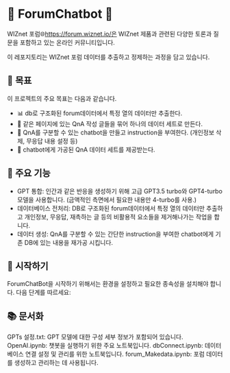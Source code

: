 # 🚧 ForumChatbot 🚧
WIZnet 포럼🌐https://forum.wiznet.io/은 WIZnet 제품과 관련된 다양한 토론과 질문을 포함하고 있는 온라인 커뮤니티입니다. 

이 레포지토리는 WIZnet 포럼 데이터를 추출하고 정제하는 과정을 담고 있습니다.

## 🎯 목표
이 프로젝트의 주요 목표는 다음과 같습니다.

- 📊 db로 구조화된 forum데이터에서 특정 열의 데이터만 추출한다.
- 📝 같은 페이지에 있는 QnA 작성 글들을 묶어 하나의 데이터 세트로 만든다.
- 🤖 QnA를 구분할 수 있는 chatbot을 만들고 instruction을 부여한다. (개인정보 삭제, 무응답 내용 설정 등)
- 📩 chatbot에게 가공된 QnA 데이터 세트를 제공받는다.
 
## 🔧 주요 기능
- GPT 통합: 인간과 같은 반응을 생성하기 위해 고급 GPT3.5 turbo와 GPT4-turbo 모델을 사용합니다. (금액적인 측면에서 필요한 내용만 4-turbo를 사용.)
- 데이터베이스 전처리: DB로 구조화된 forum데이터에서 특정 열의 데이터만 추출하고 개인정보, 무응답, 재촉하는 글 등의 비활용적 요소들을 제거해나가는 작업을 합니다.
- 데이터 생성: QnA를 구분할 수 있는 간단한 instruction을 부여한 chatbot에게 기존 DB에 있는 내용을 재가공 시킵니다.

  
## 🚀 시작하기
ForumChatBot을 시작하기 위해서는 환경을 설정하고 필요한 종속성을 설치해야 합니다. 다음 단계를 따르세요:

## 📚 문서화
GPTs 설정.txt: GPT 모델에 대한 구성 세부 정보가 포함되어 있습니다.
OpenAI.ipynb: 챗봇을 실행하기 위한 주요 노트북입니다.
dbConnect.ipynb: 데이터베이스 연결 설정 및 관리를 위한 노트북입니다.
forum_Makedata.ipynb: 포럼 데이터를 생성하고 관리하는 데 사용됩니다.
